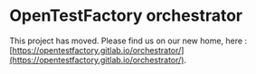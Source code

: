 # OpenTestFactory orchestrator

This project has moved.  Please find us on our new home, here : [https://opentestfactory.gitlab.io/orchestrator/](https://opentestfactory.gitlab.io/orchestrator/).
